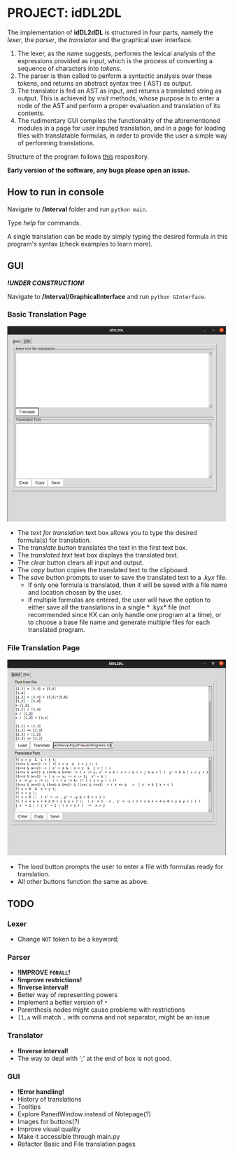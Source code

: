 # PROJECT: idDL2DL

The implementation of **idDL2dDL** is structured in four parts, namely the *lexer*, the *parser*, the *translator* and
the graphical user interface.

1. The lexer, as the name suggests, performs the lexical analysis of the expressions provided as input, which is the
   process of converting a sequence of characters into *tokens*.
2. The parser is then called to perform a syntactic analysis over these tokens, and returns an abstract syntax tree (
   AST) as output.
3. The translator is fed an AST as input, and returns a translated string as output. This is achieved by *visit*
   methods, whose purpose is to enter a node of the AST and perform a proper evaluation and translation of its contents.
4. The rudimentary GUI compiles the functionality of the aforementioned modules in a page for user inputed translation,
   and in a page for loading files with translatable formulas, in order to provide the user a simple way of performing
   translations.

Structure of the program follows [this](https://github.com/davidcallanan/py-myopl-code) respository.

**Early version of the software, any bugs please open an issue.**

## How to run in console

Navigate to **/Interval** folder and run `python main`.

Type *help* for commands.

A single translation can be made by simply typing the desired formula in this program's syntax (check examples to learn
more).

## GUI

**_!UNDER CONSTRUCTION!_**

Navigate to **/Interval/GraphicalInterface** and run
`python GInterface`.

### Basic Translation Page

<img src="/Resources/basicGUI.png" width="500">

- The *text for translation* text box allows you to type the desired formula(s) for translation.
- The *translate* button translates the text in the first text box.
- The *translated text* text box displays the translated text.
- The *clear* button clears all input and output.
- The *copy* button copies the translated text to the clipboard.
- The *save* button prompts to user to save the translated text to a *.kyx* file.
    - If only one formula is translated, then it will be saved with a file name and location chosen by the user.
    - If multiple formulas are entered, the user will have the option to either save all the translations in a single *
      .kyx* file (not recommended since KX can only handle one program at a time), or to choose a base file name and
      generate multiple files for each translated program.

### File Translation Page

<img src="/Resources/fileGUI.png" width="500">

- The *load* button prompts the user to enter a file with formulas ready for translation.
- All other buttons function the same as above.

## TODO

### Lexer

- Change `NOT` token to be a keyword;

### Parser
- **!IMPROVE `FORALL`!**
- **!improve restrictions!**
- **!Inverse interval!**
- Better way of representing powers
- Implement a better version of `*`
- Parenthesis nodes might cause problems with restrictions
- `[1,a` will match `,` with comma and not separator, might be an issue

### Translator  
- **!Inverse interval!** 
- The way to deal with ';' at the end of box is not good.

### GUI 
- **!Error handling!** 
- History of translations
- Tooltips
- Explore PanedWindow instead of Notepage(?)
- Images for buttons(?) 
- Improve visual quality
- Make it accessible through main.py 
- Refactor Basic and File translation pages

